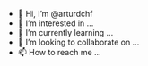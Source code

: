 - 👋 Hi, I’m @arturdchf
- 👀 I’m interested in ...
- 🌱 I’m currently learning ...
- 💞️ I’m looking to collaborate on ...
- 📫 How to reach me ...

<!---
arturdchf/arturdchf is a ✨ special ✨ repository because its `README.md` (this file) appears on your GitHub profile.
You can click the Preview link to take a look at your changes.
--->
